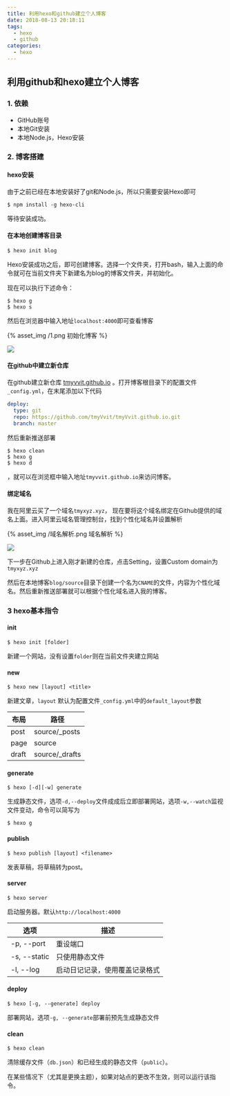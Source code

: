 ```yaml
---
title: 利用hexo和github建立个人博客
date: 2018-08-13 20:18:11
tags: 
  - hexo
  - github
categories:
  - hexo
---
```


## 利用github和hexo建立个人博客

### 1. 依赖

- GitHub账号
- 本地Git安装
- 本地Node.js，Hexo安装

### 2. 博客搭建

#### hexo安装

<!--more-->

由于之前已经在本地安装好了git和Node.js，所以只需要安装Hexo即可

```
$ npm install -g hexo-cli
```

等待安装成功。

#### 在本地创建博客目录

```
$ hexo init blog
```

Hexo安装成功之后，即可创建博客。选择一个文件夹，打开bash，输入上面的命令就可在当前文件夹下新建名为blog的博客文件夹，并初始化。

现在可以执行下述命令：

```
$ hexo g
$ hexo s
```

然后在浏览器中输入地址`localhost:4000`即可查看博客 

 {% asset_img /1.png 初始化博客 %}  

![](./1.png)

#### 在github中建立新仓库

在github建立新仓库 [tmyvvit.github.io](https://github.com/tmyVvit/tmyVvit.github.io.git) 。打开博客根目录下的配置文件`_config.yml`，在末尾添加以下代码

```yml
deploy:
  type: git
  repo: https://github.com/tmyVvit/tmyVvit.github.io.git
  branch: master
```

然后重新推送部署

```
$ hexo clean
$ hexo g
$ hexo d
```

，就可以在浏览框中输入地址`tmyvvit.github.io`来访问博客。



#### 绑定域名

我在阿里云买了一个域名`tmyxyz.xyz`， 现在要将这个域名绑定在Github提供的域名上面。进入阿里云域名管理控制台，找到个性化域名并设置解析 

 {% asset_img /域名解析.png 域名解析 %}

![]( ./域名解析.png)

下一步在Github上进入刚才新建的仓库，点击Setting，设置Custom domain为`tmyxyz.xyz`

然后在本地博客`blog/source`目录下创建一个名为`CNAME`的文件，内容为个性化域名。然后重新推送部署就可以根据个性化域名进入我的博客。



### 3 hexo基本指令

#### init

```
$ hexo init [folder]
```

新建一个网站，没有设置`folder`则在当前文件夹建立网站

#### new

```
$ hexo new [layout] <title>
```

新建文章，`layout` 默认为配置文件`_config.yml`中的`default_layout`参数

| 布局  | 路径           |
| ----- | -------------- |
| post  | source/_posts  |
| page  | source         |
| draft | source/_drafts |

#### generate

```
$ hexo [-d][-w] generate
```

生成静态文件，选项`-d,--deploy`文件成成后立即部署网站，选项`-w,--watch`监视文件变动，命令可以简写为

```
$ hexo g
```

#### publish

```
$ hexo publish [layout] <filename>
```

发表草稿，将草稿转为post。

#### server

```
$ hexo server
```

启动服务器。默认`http://localhost:4000`

| 选项         | 描述                           |
| ------------ | ------------------------------ |
| -p, --port   | 重设端口                       |
| -s, --static | 只使用静态文件                 |
| -l, --log    | 启动日记记录，使用覆盖记录格式 |

#### deploy

```
$ hexo [-g, --generate] deploy
```

部署网站，选项`-g, --generate`部署前预先生成静态文件

#### clean

```
$ hexo clean
```

清除缓存文件（`db.json`）和已经生成的静态文件（`public`）。

在某些情况下（尤其是更换主题），如果对站点的更改不生效，则可以运行该指令。